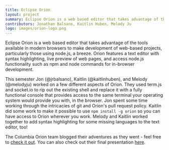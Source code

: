 ```yaml
---
title: Eclipse Orion
layout: project
summary: Eclipse Orion is a web based editor that takes advantage of the tools available in modern browsers to make development of web-based projects, particularly those using node.js, a breeze. Orion features a text editor with syntax highlighting, live preview of web pages, and access node.js functionality such as npm and node commands for in-browser development.
contributors: Jonathan Balsano, Kaitlin Huben, Melody Ju
logo: images/orion-logo.png
---
```

Eclipse Orion is a web based editor that takes advantage of the tools available in modern browsers to make development of web-based projects, particularly those using node.js, a breeze. Orion features a text editor with syntax highlighting, live preview of web pages, and access node.js functionality such as npm and node commands for in-browser development.

This semester Jon (@jrbalsano), Kaitlin (@kaitlinhuben), and Melody (@melodyju) worked on a few different aspects of Orion. They used term.js and socket.io to rip out the existing shell and replace it with a fully functional console that provides access to the same terminal your operating system would provide you with, in the browser. Jon spent some time working through the intricacies of git and Orion's pull request policy. Kaitlin did some work to make it possible to use `npm install -g orion` so you can have access to Orion wherever you work. Melody and Kaitlin worked together to add syntax highlighting for some missing languages to the text editor, too! 

The Columbia Orion team blogged their adventures as they went - feel free to [check it out](http://orionprojectcu.wordpress.com). You can also check out their final presentation [here](http://columbia-openacademy.github.io/presentations-spring2014/Orion.pdf).
